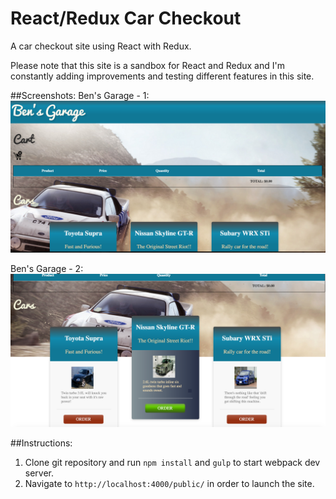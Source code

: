 # React/Redux Car Checkout
A car checkout site using React with Redux.

Please note that this site is a sandbox for React and Redux and I'm constantly adding improvements and testing different features in this site.

##Screenshots:
Ben's Garage - 1: 
![alt text](images/bens-garage-1.png "Ben's Garage - 1")

Ben's Garage - 2: 
![alt text](images/bens-garage-2.png "Ben's Garage - 2")


##Instructions:
1. Clone git repository and run ```npm install``` and ```gulp``` to start webpack dev server.
2. Navigate to ```http://localhost:4000/public/``` in order to launch the site.
